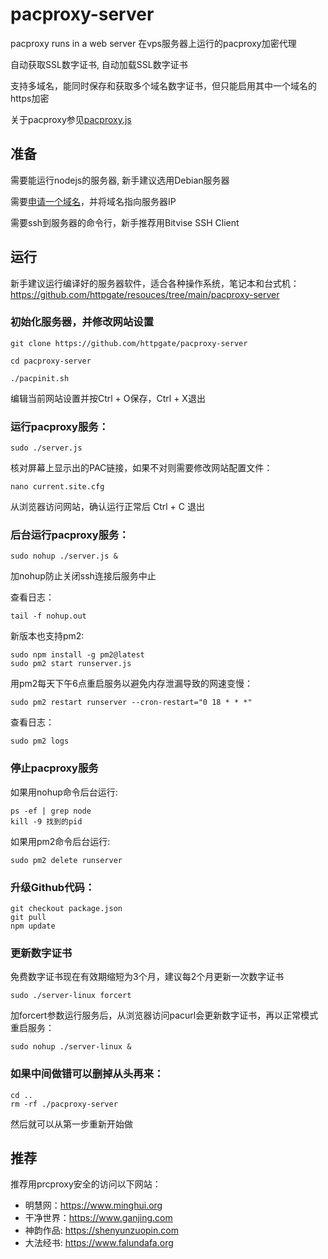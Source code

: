 # pacproxy-server

pacproxy runs in a web server 在vps服务器上运行的pacproxy加密代理

自动获取SSL数字证书, 自动加载SSL数字证书

支持多域名，能同时保存和获取多个域名数字证书，但只能启用其中一个域名的https加密

关于pacproxy参见[pacproxy.js](https://github.com/httpgate/pacproxy.js)


## 准备

需要能运行nodejs的服务器, 新手建议选用Debian服务器

需要[申请一个域名](https://github.com/httpgate/pacproxy.js/blob/main/documents/About_Domain_ZH.md)，并将域名指向服务器IP

需要ssh到服务器的命令行，新手推荐用Bitvise SSH Client


## 运行

新手建议运行编译好的服务器软件，适合各种操作系统，笔记本和台式机：https://github.com/httpgate/resouces/tree/main/pacproxy-server

### 初始化服务器，并修改网站设置

```
git clone https://github.com/httpgate/pacproxy-server

cd pacproxy-server

./pacpinit.sh

```
  编辑当前网站设置并按Ctrl + O保存，Ctrl + X退出


### 运行pacproxy服务：

```
sudo ./server.js
```
核对屏幕上显示出的PAC链接，如果不对则需要修改网站配置文件：

```
nano current.site.cfg 
```
从浏览器访问网站，确认运行正常后 Ctrl + C 退出


### 后台运行pacproxy服务：

```
sudo nohup ./server.js &
```
加nohup防止关闭ssh连接后服务中止

查看日志：

```
tail -f nohup.out
```
新版本也支持pm2:

```
sudo npm install -g pm2@latest
sudo pm2 start runserver.js
```
用pm2每天下午6点重启服务以避免内存泄漏导致的网速变慢：

```
sudo pm2 restart runserver --cron-restart="0 18 * * *"
```
查看日志：

```
sudo pm2 logs
```

### 停止pacproxy服务

如果用nohup命令后台运行:

```
ps -ef | grep node
kill -9 找到的pid
```
如果用pm2命令后台运行:

```
sudo pm2 delete runserver
```


### 升级Github代码：

```
git checkout package.json
git pull
npm update
```
### 更新数字证书

免费数字证书现在有效期缩短为3个月，建议每2个月更新一次数字证书

```
sudo ./server-linux forcert
```
加forcert参数运行服务后，从浏览器访问pacurl会更新数字证书，再以正常模式重启服务：

```
sudo nohup ./server-linux &
```

### 如果中间做错可以删掉从头再来：

```
cd ..
rm -rf ./pacproxy-server
```
  然后就可以从第一步重新开始做


## 推荐

推荐用prcproxy安全的访问以下网站：
* 明慧网：https://www.minghui.org
* 干净世界：https://www.ganjing.com
* 神韵作品: https://shenyunzuopin.com
* 大法经书: https://www.falundafa.org
